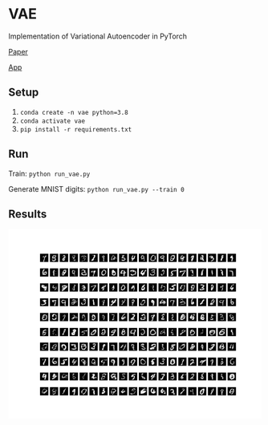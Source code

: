 # VAE
Implementation of Variational Autoencoder in PyTorch

[Paper](https://arxiv.org/pdf/1312.6114.pdf)

[App](https://alexanderamy-vae-st-main-5hq40u.streamlit.app/)

## Setup
1. `conda create -n vae python=3.8`
2. `conda activate vae` 
3. `pip install -r requirements.txt`

## Run
Train: `python run_vae.py`

Generate MNIST digits: `python run_vae.py --train 0`

## Results
![image](outputs/model=vae_z=10_run=0000/model=vae_z=10_run=0000.png)
